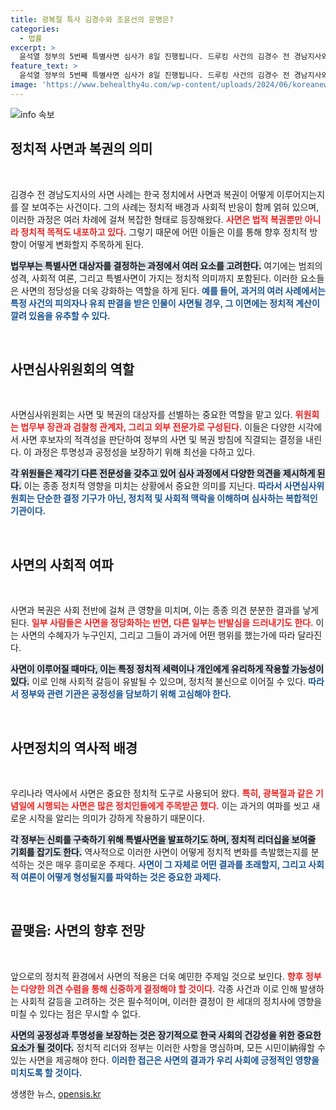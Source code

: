 ```yaml
---
title: 광복절 특사 김경수와 조윤선의 운명은?
categories:
  - 법률
excerpt: >
  윤석열 정부의 5번째 특별사면 심사가 8일 진행됩니다. 드루킹 사건의 김경수 전 경남지사와 조윤선 전 청와대 수석의 이름이 오르며, 이들의 운명은 어떻게 될까요? 클릭해서 확인하세요!
feature_text: >
  윤석열 정부의 5번째 특별사면 심사가 8일 진행됩니다. 드루킹 사건의 김경수 전 경남지사와 조윤선 전 청와대 수석의 이름이 오르며, 이들의 운명은 어떻게 될까요? 클릭해서 확인하세요!
image: 'https://www.behealthy4u.com/wp-content/uploads/2024/06/koreanews.jpg'
---
```


<p><img src="https://www.behealthy4u.com/wp-content/uploads/2024/06/koreanews.jpg" alt="info 속보" /></p>

<h2 data-ke-size="size26">정치적 사면과 복권의 의미</h2>

<p data-ke-size="size16">&nbsp;</p>

<p>김경수 전 경남도지사의 사면 사례는 한국 정치에서 사면과 복권이 어떻게 이루어지는지를 잘 보여주는 사건이다. 그의 사례는 정치적 배경과 사회적 반응이 함께 얽혀 있으며, 이러한 과정은 여러 차례에 걸쳐 복잡한 형태로 등장해왔다. <b><span style="color: #ee2323;">사면은 법적 복권뿐만 아니라 정치적 목적도 내포하고 있다.</span></b> 그렇기 때문에 어떤 이들은 이를 통해 향후 정치적 방향이 어떻게 변화할지 주목하게 된다. </p>

<p><b><span style="background-color: #21538527;">법무부는 특별사면 대상자를 결정하는 과정에서 여러 요소를 고려한다.</span></b> 여기에는 범죄의 성격, 사회적 여론, 그리고 특별사면이 가지는 정치적 의미까지 포함된다. 이러한 요소들은 사면의 정당성을 더욱 강화하는 역할을 하게 된다. <b><span style="color: #1a5490;">예를 들어, 과거의 여러 사례에서는 특정 사건의 피의자나 유죄 판결을 받은 인물이 사면될 경우, 그 이면에는 정치적 계산이 깔려 있음을 유추할 수 있다.</span></b></p>

<p data-ke-size="size16">&nbsp;</p>

<h2 data-ke-size="size26">사면심사위원회의 역할</h2>

<p data-ke-size="size16">&nbsp;</p>

<p>사면심사위원회는 사면 및 복권의 대상자를 선별하는 중요한 역할을 맡고 있다. <b><span style="color: #ee2323;">위원회는 법무부 장관과 검찰청 관계자, 그리고 외부 전문가로 구성된다.</span></b> 이들은 다양한 시각에서 사면 후보자의 적격성을 판단하여 정부의 사면 및 복권 방침에 직결되는 결정을 내린다. 이 과정은 투명성과 공정성을 보장하기 위해 최선을 다하고 있다. </p>

<p><b><span style="background-color: #21538527;">각 위원들은 제각기 다른 전문성을 갖추고 있어 심사 과정에서 다양한 의견을 제시하게 된다.</span></b> 이는 종종 정치적 영향을 미치는 상황에서 중요한 의미를 지닌다. <b><span style="color: #1a5490;">따라서 사면심사위원회는 단순한 결정 기구가 아닌, 정치적 및 사회적 맥락을 이해하며 심사하는 복합적인 기관이다.</span></b></p>

<p data-ke-size="size16">&nbsp;</p>

<h2 data-ke-size="size26">사면의 사회적 여파</h2>

<p data-ke-size="size16">&nbsp;</p>

<p>사면과 복권은 사회 전반에 걸쳐 큰 영향을 미치며, 이는 종종 의견 분분한 결과를 낳게 된다. <b><span style="color: #ee2323;">일부 사람들은 사면을 정당화하는 반면, 다른 일부는 반발심을 드러내기도 한다.</span></b> 이는 사면의 수혜자가 누구인지, 그리고 그들이 과거에 어떤 행위를 했는가에 따라 달라진다. </p>

<p><b><span style="background-color: #21538527;">사면이 이루어질 때마다, 이는 특정 정치적 세력이나 개인에게 유리하게 작용할 가능성이 있다.</span></b> 이로 인해 사회적 갈등이 유발될 수 있으며, 정치적 불신으로 이어질 수 있다. <b><span style="color: #1a5490;">따라서 정부와 관련 기관은 공정성을 담보하기 위해 고심해야 한다.</span></b></p>

<p data-ke-size="size16">&nbsp;</p>

<h2 data-ke-size="size26">사면정치의 역사적 배경</h2>

<p data-ke-size="size16">&nbsp;</p>

<p>우리나라 역사에서 사면은 중요한 정치적 도구로 사용되어 왔다. <b><span style="color: #ee2323;">특히, 광복절과 같은 기념일에 시행되는 사면은 많은 정치인들에게 주목받곤 했다.</span></b> 이는 과거의 여파를 씻고 새로운 시작을 알리는 의미가 강하게 작용하기 때문이다. </p>

<p><b><span style="background-color: #21538527;">각 정부는 신뢰를 구축하기 위해 특별사면을 발표하기도 하며, 정치적 리더십을 보여줄 기회를 잡기도 한다.</span></b> 역사적으로 이러한 사면이 어떻게 정치적 변화를 촉발했는지를 분석하는 것은 매우 흥미로운 주제다. <b><span style="color: #1a5490;">사면이 그 자체로 어떤 결과를 초래할지, 그리고 사회적 여론이 어떻게 형성될지를 파악하는 것은 중요한 과제다.</span></b></p>

<p data-ke-size="size16">&nbsp;</p>

<h2 data-ke-size="size26">끝맺음: 사면의 향후 전망</h2>

<p data-ke-size="size16">&nbsp;</p>

<p>앞으로의 정치적 환경에서 사면의 적용은 더욱 예민한 주제일 것으로 보인다. <b><span style="color: #ee2323;">향후 정부는 다양한 의견 수렴을 통해 신중하게 결정해야 할 것이다.</span></b> 각종 사건과 이로 인해 발생하는 사회적 갈등을 고려하는 것은 필수적이며, 이러한 결정이 한 세대의 정치사에 영향을 미칠 수 있다는 점은 무시할 수 없다. </p>

<p><b><span style="background-color: #21538527;">사면의 공정성과 투명성을 보장하는 것은 장기적으로 한국 사회의 건강성을 위한 중요한 요소가 될 것이다.</span></b> 정치적 리더와 정부는 이러한 사항을 명심하며, 모든 시민이納得할 수 있는 사면을 제공해야 한다. <b><span style="color: #1a5490;">이러한 접근은 사면의 결과가 우리 사회에 긍정적인 영향을 미치도록 할 것이다.</span></b></p>
생생한 뉴스, <a href="https://opensis.kr" rel="dofollow">opensis.kr</a>


